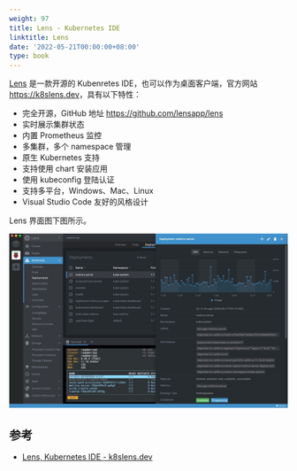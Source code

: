 ```yaml
---
weight: 97
title: Lens - Kubernetes IDE
linktitle: Lens
date: '2022-05-21T00:00:00+08:00'
type: book
---
```


[Lens](https://k8slens.dev/) 是一款开源的 Kubenretes IDE，也可以作为桌面客户端，官方网站 <https://k8slens.dev>，具有以下特性：

- 完全开源，GitHub 地址 <https://github.com/lensapp/lens>
- 实时展示集群状态
- 内置 Prometheus 监控
- 多集群，多个 namespace 管理
- 原生 Kubernetes 支持
- 支持使用 chart 安装应用
- 使用 kubeconfig 登陆认证
- 支持多平台，Windows、Mac、Linux
- Visual Studio Code 友好的风格设计

Lens 界面图下图所示。

![Lens Kubernetes IDE 界面](lens.jpg)

## 参考

- [Lens, Kubernetes IDE - k8slens.dev](https://k8slens.dev/)
